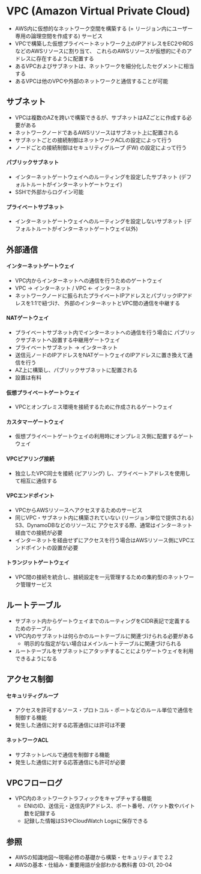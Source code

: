 # VPC (Amazon Virtual Private Cloud)
- AWS内に仮想的なネットワーク空間を構築する (= リージョン内にユーザー専用の論理空間を作成する) サービス
- VPCで構築した仮想プライベートネットワーク上のIPアドレスをEC2やRDSなどのAWSリソースに割り当て、
  これらのAWSリソースが仮想的にそのアドレスに存在するように配置する
- あるVPCおよびサブネットは、ネットワークを細分化したセグメントに相当する
- あるVPCは他のVPCや外部のネットワークと通信することが可能

## サブネット
- VPCは複数のAZを跨いで構築できるが、サブネットはAZごとに作成する必要がある
- ネットワークノードであるAWSリソースはサブネット上に配置される
- サブネットごとの接続制御はネットワークACLの設定によって行う
- ノードごとの接続制御はセキュリティグループ (FW) の設定によって行う

#### パブリックサブネット
- インターネットゲートウェイへのルーティングを設定したサブネット
  (デフォルトルートがインターネットゲートウェイ)
- SSHで外部からログイン可能

#### プライベートサブネット
- インターネットゲートウェイへのルーティングを設定しないサブネット
  (デフォルトルートがインターネットゲートウェイ以外)

## 外部通信
#### インターネットゲートウェイ
- VPC内からインターネットへの通信を行うためのゲートウェイ
- VPC -> インターネット / VPC <- インターネット
- ネットワークノードに振られたプライベートIPアドレスとパブリックIPアドレスを1:1で紐づけ、
  外部のインターネットとVPC間の通信を中継する

#### NATゲートウェイ
- プライベートサブネット内でインターネットへの通信を行う場合に
  パブリックサブネットへ設置する中継用ゲートウェイ
- プライベートサブネット -> インターネット
- 送信元ノードのIPアドレスをNATゲートウェイのIPアドレスに置き換えて通信を行う
- AZ上に構築し、パブリックサブネットに配置される
- 設置は有料

#### 仮想プライベートゲートウェイ
- VPCとオンプレミス環境を接続するために作成されるゲートウェイ

#### カスタマーゲートウェイ
- 仮想プライベートゲートウェイの利用時にオンプレミス側に配置するゲートウェイ

#### VPCピアリング接続
- 独立したVPC同士を接続 (ピアリング) し、プライベートアドレスを使用して相互に通信する

#### VPCエンドポイント
- VPCからAWSリソースへアクセスするためのサービス
- 同じVPC・サブネット内に構築されていない (リージョン単位で提供される) S3、DynamoDBなどのリソースに
  アクセスする際、通常はインターネット経由での接続が必要
- インターネットを経由せずにアクセスを行う場合はAWSリソース側にVPCエンドポイントの設置が必要

#### トランジットゲートウェイ
- VPC間の接続を統合し、接続設定を一元管理するための集約型のネットワーク管理サービス

## ルートテーブル
- サブネット内からゲートウェイまでのルーティングをCIDR表記で定義するためのテーブル
- VPC内のサブネットは何らかのルートテーブルに関連づけられる必要がある
  - 明示的な指定がない場合はメインルートテーブルに関連づけられる
- ルートテーブルをサブネットにアタッチすることによりゲートウェイを利用できるようになる

## アクセス制御
#### セキュリティグループ
- アクセスを許可するソース・プロトコル・ポートなどのルール単位で通信を制御する機能
- 発生した通信に対する応答通信には許可は不要

#### ネットワークACL
- サブネットレベルで通信を制御する機能
- 発生した通信に対する応答通信にも許可が必要

## VPCフローログ
- VPC内のネットワークトラフィックをキャプチャする機能
  - ENIのID、送信元・送信先IPアドレス、ポート番号、パケット数やバイト数を記録する
  - 記録した情報はS3やCloudWatch Logsに保存できる

## 参照
- AWSの知識地図〜現場必修の基礎から構築・セキュリティまで 2.2
- AWSの基本・仕組み・重要用語が全部わかる教科書 03-01, 20-04
